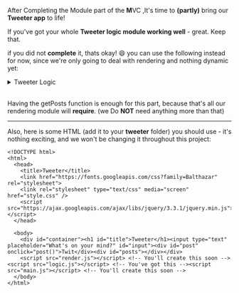 
After Completing the Module part of the **M**VC ,It's time to **(partly)** bring our **Tweeter app** to life!

  

If you've got your whole **Tweeter logic module working well** - great. Keep that.

if you did not **complete** it, thats okay! 😄 you can use the following instead for now, since we're only going to deal with rendering and nothing dynamic yet:
<details>
<summary>Tweeter Logic</summary> 

```
const Tweeter = function () {
    const _posts = [
        {
            text: "First post!",
            id: "p1",
            comments: [
                { id: "c1", text: "First comment on first post!" },
                { id: "c2", text: "Second comment on first post!!" },
                { id: "c3", text: "Third comment on first post!!!" }
            ]
        },
        {
            text: "Aw man, I wanted to be first",
            id: "p2",
            comments: [
                { id: "c4", text: "Don't wory second poster, you'll be first one day." },
                { id: "c5", text: "Yeah, believe in yourself!" },
                { id: "c6", text: "Haha second place what a joke." }
            ]
        }
    ]

    const getPosts = () => _posts

    return {
        getPosts: getPosts
    }
}
```

</details>
<br>

Having the getPosts function is enough for this part, because that's all our rendering module will **require**. (we Do **NOT** need anything more than that)

---

Also, here is some HTML (add it to your **tweeter** folder) you should use - it's nothing exciting, and we won't be changing it throughout this project:
```
<!DOCTYPE html>
<html>
  <head>
    <title>Tweeter</title>
    <link href="https://fonts.googleapis.com/css?family=Balthazar" rel="stylesheet">
    <link rel="stylesheet" type="text/css" media="screen" href="style.css" />
    <script src="https://ajax.googleapis.com/ajax/libs/jquery/3.3.1/jquery.min.js"></script>
  </head>
  
  <body>
    <div id="container"><h1 id="title">Tweeter</h1><input type="text" placeholder="What's on your mind?" id="input"><div id="post" onclick="post()">Twit</div><div id="posts"></div></div>
    <script src="render.js"></script> <!-- You'll create this soon --><script src="logic.js"></script> <!-- You've got this --><script src="main.js"></script> <!-- You'll create this soon -->
  </body>
</html>
```